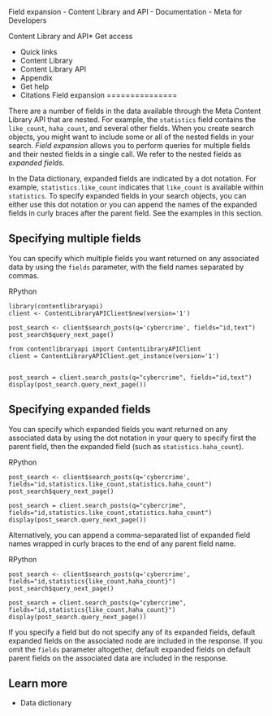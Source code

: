 
Field expansion - Content Library and API - Documentation - Meta for Developers









Content Library and API* Get access
* Quick links
* Content Library
* Content Library API
* Appendix
* Get help
* Citations
Field expansion
===============


There are a number of fields in the data available through the Meta Content Library API that are nested. For example, the `statistics` field contains the `like_count`, `haha_count`, and several other fields. When you create search objects, you might want to include some or all of the nested fields in your search. *Field expansion* allows you to perform queries for multiple fields and their nested fields in a single call. We refer to the nested fields as *expanded fields*.


In the Data dictionary, expanded fields are indicated by a dot notation. For example, `statistics.like_count` indicates that `like_count` is available within `statistics`. To specify expanded fields in your search objects, you can either use this dot notation or you can append the names of the expanded fields in curly braces after the parent field. See the examples in this section.


Specifying multiple fields
--------------------------


You can specify which multiple fields you want returned on any associated data by using the `fields` parameter, with the field names separated by commas.


RPython
```
library(contentlibraryapi)
client <- ContentLibraryAPIClient$new(version='1')
        
post_search <- client$search_posts(q='cybercrime', fields="id,text")
post_search$query_next_page()
```

```
from contentlibraryapi import ContentLibraryAPIClient
client = ContentLibraryAPIClient.get_instance(version='1')


post_search = client.search_posts(q="cybercrime", fields="id,text")
display(post_search.query_next_page())
```
Specifying expanded fields
--------------------------


You can specify which expanded fields you want returned on any associated data by using the dot notation in your query to specify first the parent field, then the expanded field (such as `statistics.haha_count`).


RPython
```
post_search <- client$search_posts(q='cybercrime', fields="id,statistics.like_count,statistics.haha_count")
post_search$query_next_page()
```

```
post_search = client.search_posts(q="cybercrime", fields="id,statistics.like_count,statistics.haha_count")
display(post_search.query_next_page())
```
Alternatively, you can append a comma-separated list of expanded field names wrapped in curly braces to the end of any parent field name.


RPython
```
post_search <- client$search_posts(q='cybercrime', fields="id,statistics{like_count,haha_count}")
post_search$query_next_page()
```

```
post_search = client.search_posts(q="cybercrime", fields="id,statistics{like_count,haha_count}")
display(post_search.query_next_page())
```
If you specify a field but do not specify any of its expanded fields, default expanded fields on the associated node are included in the response. If you omit the `fields` parameter altogether, default expanded fields on default parent fields on the associated data are included in the response.


Learn more
----------


* Data dictionary


































 
